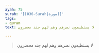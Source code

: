 ```yaml
---
ayah: 75
surah: '[[036-Surah|سورة]]'
tags:
- quran
text: لا يستطيعون نصرهم وهم لهم جند محضرون

---
```

> لا يستطيعون نصرهم وهم لهم جند محضرون
